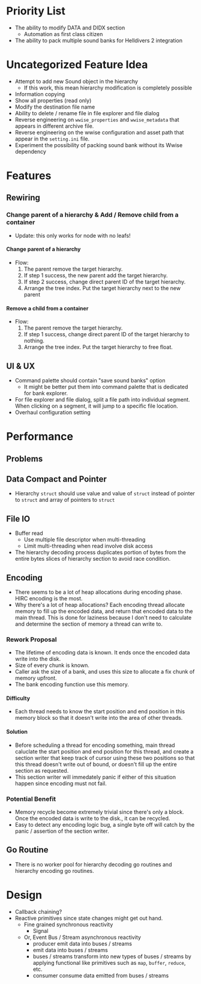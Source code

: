 # Priority List

- The ability to modify DATA and DIDX section
    - Automation as first class citizen 
- The ability to pack multiple sound banks for Helldivers 2 integration

# Uncategorized Feature Idea

- Attempt to add new Sound object in the hierarchy
    - If this work, this mean hierarchy modification is completely possible
- Information copying
- Show all properties (read only)
- Modify the destination file name
- Ability to delete / rename file in file explorer and file dialog
- Reverse engineering on `wwise_properties` and `wwise_metadata` that appears in 
different archive file.
- Reverse engineering on the wwise configuration and asset path that appear in 
the `setting.ini` file.
- Experiment the possibility of packing sound bank without its Wwise dependency

# Features

## Rewiring

### Change parent of a hierarchy & Add / Remove child from a container

- Update: this only works for node with no leafs!

#### Change parent of a hierarchy

- Flow:
    1. The parent remove the target hierarchy.
    2. If step 1 success, the new parent add the target hierarchy.
    3. If step 2 success, change direct parent ID of the target hierarchy.
    4. Arrange the tree index. Put the target hierarchy next to the new parent

#### Remove a child from a container

- Flow:
    1. The parent remove the target hierarchy.
    2. If step 1 success, change direct parent ID of the target hierarchy to 
    nothing.
    3. Arrange the tree index. Put the target hierarchy to free float.

## UI & UX 

- Command palette should contain "save sound banks" option
    - It might be better put them into command palette that is dedicated for 
    bank explorer.
- For file explorer and file dialog, split a file path into individual segment.
When clicking on a segment, it will jump to a specific file location.
- Overhaul configuration setting

# Performance

## Problems

## Data Compact and Pointer

- Hierarchy `struct` should use value and value of `struct` instead of 
pointer to `struct` and array of pointers to `struct`

## File IO

- Buffer read
    - Use multiple file descriptor when multi-threading
    - Limit multi-threading when read involve disk access
- The hierarchy decoding process duplicates portion of bytes from the entire 
bytes slices of hierarchy section to avoid race condition. 

## Encoding

- There seems to be a lot of heap allocations during encoding phase. HIRC encoding 
is the most.
- Why there's a lot of heap allocations? Each encoding thread allocate memory 
to fill up the encoded data, and return that encoded data to the main thread.
This is done for laziness because I don't need to calculate and determine 
the section of memory a thread can write to.

### Rework Proposal

- The lifetime of encoding data is known. It ends once the encoded data write 
into the disk.
- Size of every chunk is known.
- Caller ask the size of a bank, and uses this size to allocate a fix chunk of 
memory upfront.
- The bank encoding function use this memory.

#### Difficulty

- Each thread needs to know the start position and end position in this memory 
block so that it doesn't write into the area of other threads.

#### Solution

- Before scheduling a thread for encoding something, main thread caluclate the 
start position and end position for this thread, and create a section writer that 
keep track of cursor using these two positions so that this thread doesn't write 
out of bound, or doesn't fill up the entire section as requested.
- This section writer will immedately panic if either of this situation happen 
since encoding must not fail.

### Potential Benefit

- Memory recycle become extremely trivial since there's only a block. Once the 
encoded data is write to the disk., it can be recycled.
- Easy to detect any encoding logic bug, a single byte off will catch by the 
panic / assertion of the section writer.

## Go Routine

- There is no worker pool for hierarchy decoding go routines and hierarchy 
encoding go routines.

# Design

- Callback chaining?
- Reactive primitives since state changes might get out hand. 
    - Fine grained synchronous reactivity
        - Signal
    - Or, Event Bus / Stream asynchronous reactivity
        - producer emit data into buses / streams
        - emit data into buses / streams
        - buses / streams transform into new types of buses / streams by applying 
        functional like primitives such as `map`, `buffer`, `reduce`, etc.
        - consumer consume data emitted from buses / streams

